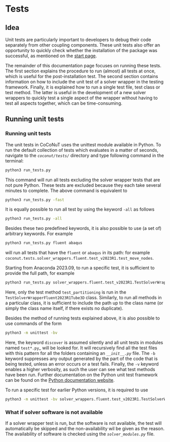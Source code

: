 # Tests

## Idea

Unit tests are particularly important to developers to debug their code separately from other coupling components. These 
unit tests also offer an opportunity to quickly check whether the installation of the package was successful, as mentioned 
on the [start page](../README.md#quick-test). 

The remainder of this documentation page focuses on running these tests. The first section explains the procedure to run
(almost) all tests at once, which is useful for the post-installation test. The second section contains information on how to 
include the unit test of a solver wrapper in the testing framework. Finally, it is explained how to run a single test file,
test class or test method. The latter is useful in the development of a new solver wrappers to quickly test a single 
aspect of the wrapper without having to test all aspects together, which can be time-consuming. 

## Running unit tests

### Running unit tests
The unit tests in CoCoNuT uses the unittest module available in Python. 
To run the default collection of tests which evaluates in a matter of seconds, navigate to the _`coconut/tests/`_ directory 
and type following command in the terminal:
```bash
python3 run_tests.py
```
This command will run all tests excluding the solver wrapper tests that are not pure Python.
These tests are excluded because they each take several minutes to complete.
The above command is equivalent to 
```bash
python3 run_tests.py -fast
```
It is equally possible to run all test by using the keyword `-all` as follows
```bash
python3 run_tests.py -all
```
Besides these two predefined keywords, it is also possible to use (a set of) arbitrary keywords.
For example
```bash
python3 run_tests.py fluent abaqus
```
will run all tests that have the `fluent` or `abaqus` in its path: for example
`coconut.tests.solver_wrappers.fluent.test_v2023R1.test_move_nodes`.

Starting from Anaconda 2023.09, to run a specific test, it is sufficient to provide the full path, for example
```bash
python3 run_tests.py solver_wrappers.fluent.test_v2023R1.TestSolverWrapperFluent2023R1Tube3D.test_partitioning
```
Here, only the test method `test_partitioning` is run in the `TestSolverWrapperFluent2023R1Tube3D` class.
Similarly, to run all methods in a particular class, it is sufficient to include the path up to the class name (or simply the class name itself, if there exists no duplicate).

Besides the method of running tests explained above, it is also possible to use commands of the form
```bash
python3 -m unittest -bv
```
Here, the keyword `discover` is assumed silently and all unit tests in modules named `test*.py`_ will be looked for.
It will recursively find all the test files with this pattern for all the folders containing an _`__init__.py`_ file. 
The `-b` keyword suppresses any output generated by the part of the code that is being tested, unless an error occurs or a test fails. 
Finally, the `-v` keyword enables a higher verbosity, as such the user can see what test methods have been run. Further documentation 
on the Python unit test framework can be found on the [Python documentation website](https://docs.python.org/3/library/unittest.html).

To run a specific test for earlier Python versions, it is required to use
```bash
python3 -m unittest -bv solver_wrappers.fluent.test_v2023R1.TestSolverWrapperFluent2023R1Tube3D.test_partitioning
```

### What if solver software is not available
If a solver wrapper test is run, but the software is not available, the test will automatically be skipped and the non-availability wil be given
as the reason.
The availability of software is checked using the _`solver_modules.py`_ file.